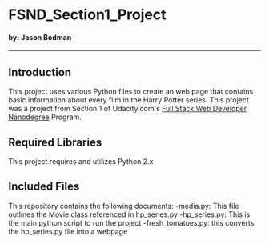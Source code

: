 # FSND_Section1_Project
#### by: Jason Bodman
<hr>

## Introduction
This project uses various Python files to create an web page that contains basic information about every film in the Harry Potter series. This project was a project from Section 1 of Udacity.com's <a href="https://www.udacity.com/course/full-stack-web-developer-nanodegree--nd004">Full Stack Web Developer Nanodegree</a> Program.

## Required Libraries
This project requires and utilizes Python 2.x

## Included Files
This repository contains the following documents:
-media.py: This file outlines the Movie class referenced in hp_series.py
-hp_series.py: This is the main python script to run the project
-fresh_tomatoes.py: this converts the hp_series.py file into a webpage

